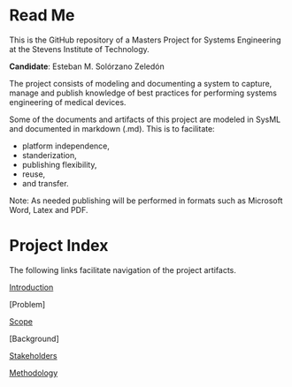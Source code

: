# Read Me

This is the GitHub repository of a Masters Project for Systems Engineering at the Stevens Institute of Technology.

**Candidate**: Esteban M. Solórzano Zeledón

The project consists of modeling and documenting a system to capture, manage and publish knowledge of best practices for performing systems engineering of medical devices.

Some of the documents and artifacts of this project are modeled in SysML and documented in markdown (.md). This is to facilitate:
- platform independence,
- standerization,
- publishing flexibility,
- reuse,
- and transfer.

Note: As needed publishing will be performed in formats such as Microsoft Word, Latex and PDF.

# Project Index

The following links facilitate navigation of the project artifacts.

[Introduction](introduction.md#introduction)

[Problem]

[Scope](introduction.md#scope)

[Background]

[Stakeholders](stakeholders.md)

[Methodology](Methodology.md)